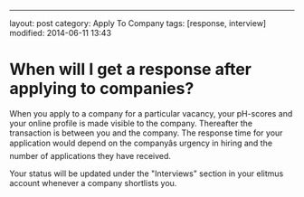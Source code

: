 ---
layout: post
category: Apply To Company
tags: [response, interview]
modified: 2014-06-11 13:43


# When will I get a response after applying to companies?

When you apply to a company for a particular vacancy, your pH-scores and your online profile is made visible to the company. Thereafter the transaction is between you and the company. The response time for your application would depend on the companyâs urgency in hiring and the number of applications they have received.  
  
  
Your status will be updated under the "Interviews" section in your elitmus account whenever a company shortlists you.

